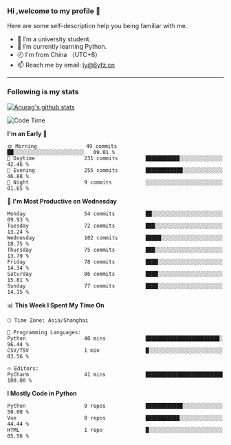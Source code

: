 ### Hi ,welcome to my profile 👋
Here are some self-description help you being familiar with me.
<!--
**liuyunfz/liuyunfz** is a ✨ _special_ ✨ repository because its `README.md` (this file) appears on your GitHub profile.
- 👯 I’m looking to collaborate on ...
- 🤔 I’m looking for help with ...
Here are some ideas to get you started:
-->
- 🏫 I’m a university student.
- 💪 I’m currently learning Python.
- 🕗 I'm from China （UTC+8）
- 📫 Reach me by email: [ly@6yfz.cn](mailto:ly@6yfz.cn)
  
---
### Following is my stats
  
[![Anurag's github stats](https://github-readme-stats.vercel.app/api?username=liuyunfz)](https://github.com/anuraghazra/github-readme-stats)
  
<!--START_SECTION:waka-->
![Code Time](http://img.shields.io/badge/Code%20Time-311%20hrs%2049%20mins-blue)

**I'm an Early 🐤** 

```text
🌞 Morning                49 commits          ██░░░░░░░░░░░░░░░░░░░░░░░   09.01 % 
🌆 Daytime                231 commits         ███████████░░░░░░░░░░░░░░   42.46 % 
🌃 Evening                255 commits         ████████████░░░░░░░░░░░░░   46.88 % 
🌙 Night                  9 commits           ░░░░░░░░░░░░░░░░░░░░░░░░░   01.65 % 
```
📅 **I'm Most Productive on Wednesday** 

```text
Monday                   54 commits          ██░░░░░░░░░░░░░░░░░░░░░░░   09.93 % 
Tuesday                  72 commits          ███░░░░░░░░░░░░░░░░░░░░░░   13.24 % 
Wednesday                102 commits         █████░░░░░░░░░░░░░░░░░░░░   18.75 % 
Thursday                 75 commits          ███░░░░░░░░░░░░░░░░░░░░░░   13.79 % 
Friday                   78 commits          ████░░░░░░░░░░░░░░░░░░░░░   14.34 % 
Saturday                 86 commits          ████░░░░░░░░░░░░░░░░░░░░░   15.81 % 
Sunday                   77 commits          ████░░░░░░░░░░░░░░░░░░░░░   14.15 % 
```


📊 **This Week I Spent My Time On** 

```text
🕑︎ Time Zone: Asia/Shanghai

💬 Programming Languages: 
Python                   40 mins             ████████████████████████░   96.44 % 
CSV/TSV                  1 min               █░░░░░░░░░░░░░░░░░░░░░░░░   03.56 % 

🔥 Editors: 
PyCharm                  41 mins             █████████████████████████   100.00 % 
```

**I Mostly Code in Python** 

```text
Python                   9 repos             ████████████░░░░░░░░░░░░░   50.00 % 
Vue                      8 repos             ███████████░░░░░░░░░░░░░░   44.44 % 
HTML                     1 repo              █░░░░░░░░░░░░░░░░░░░░░░░░   05.56 % 
```




<!--END_SECTION:waka-->
